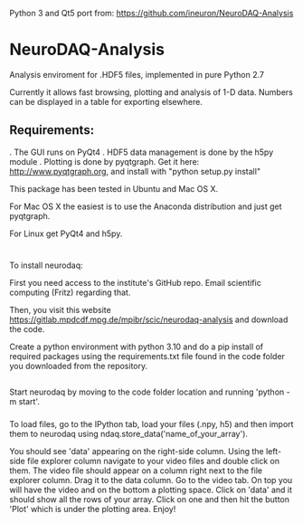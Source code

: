 Python 3 and Qt5 port from: https://github.com/ineuron/NeuroDAQ-Analysis


NeuroDAQ-Analysis
=================

Analysis enviroment for .HDF5 files, implemented in pure Python 2.7

Currently it allows fast browsing, plotting and analysis of 1-D data.
Numbers can be displayed in a table for exporting elsewhere.


Requirements:
-------------
. The GUI runs on PyQt4
. HDF5 data management is done by the h5py module
. Plotting is done by pyqtgraph. Get it here: http://www.pyqtgraph.org, and install with "python setup.py install"

This package has been tested in Ubuntu and Mac OS X.

For Mac OS X the easiest is to use the Anaconda distribution and just get pyqtgraph.

For Linux get PyQt4 and h5py.
#
To install neurodaq:

First you need access to the institute's GitHub repo. Email scientific computing (Fritz) regarding that.

Then, you visit this website https://gitlab.mpdcdf.mpg.de/mpibr/scic/neurodaq-analysis and download the code.

Create a python environment with python 3.10 and do a pip install of required packages using the requirements.txt file found in the code folder you downloaded from the repository.

##
Start neurodaq by moving to the code folder location and running 'python -m start'.

###
To load files, go to the IPython tab, load your files (.npy, h5) and then import them to neurodaq using ndaq.store_data('name_of_your_array'). 

You should see 'data' appearing on the right-side column.
Using the left-side file explorer column navigate to your video files and double click on them.
The video file should appear on a column right next to the file explorer column. Drag it to the data column.
Go to the video tab. On top you will have the video and on the bottom a plotting space. Click on 'data' and it should show all the rows of your array.
Click on one and then hit the button 'Plot' which is under the plotting area.
Enjoy!
